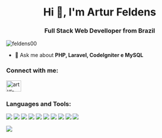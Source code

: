 <h1 align="center">Hi 👋, I'm Artur Feldens</h1>
<h3 align="center">Full Stack Web Develloper from Brazil</h3>

<p align="left"> <img src="https://komarev.com/ghpvc/?username=feldens00&label=Profile%20views&color=0e75b6&style=flat" alt="feldens00" /> </p>

- 💬 Ask me about **PHP, Laravel, CodeIgniter e MySQL**

<h3 align="left">Connect with me:</h3>
<p align="left">
<a href="https://linkedin.com/in/artur-feldens" target="blank"><img align="center" src="https://raw.githubusercontent.com/rahuldkjain/github-profile-readme-generator/master/src/images/icons/Social/linked-in-alt.svg" alt="artur-feldens" height="30" width="40" /></a>
</p>

<h3 align="left">Languages and Tools:</h3>
<p align="left">
    <a target="_blank" rel="noopener noreferrer nofollow" href="https://camo.githubusercontent.com/59f1bf1e0c03f98c620e6456751406b0c8dba1ac0590704d93303b45cfe536ab/68747470733a2f2f696d672e736869656c64732e696f2f62616467652f5048502d3737374242343f7374796c653d666f722d7468652d6261646765266c6f676f3d706870266c6f676f436f6c6f723d7768697465"><img src="https://camo.githubusercontent.com/59f1bf1e0c03f98c620e6456751406b0c8dba1ac0590704d93303b45cfe536ab/68747470733a2f2f696d672e736869656c64732e696f2f62616467652f5048502d3737374242343f7374796c653d666f722d7468652d6261646765266c6f676f3d706870266c6f676f436f6c6f723d7768697465" data-canonical-src="https://img.shields.io/badge/PHP-777BB4?style=for-the-badge&amp;logo=php&amp;logoColor=white" style="max-width: 100%;"></a>
    <a target="_blank" rel="noopener noreferrer nofollow" href="https://camo.githubusercontent.com/8e77945348567678f7ac7879dfb294400492ed429d16392c98db21a7c00934d2/68747470733a2f2f696d672e736869656c64732e696f2f62616467652f547970655363726970742d3030374143433f7374796c653d666f722d7468652d6261646765266c6f676f3d74797065736372697074266c6f676f436f6c6f723d7768697465"><img src="https://camo.githubusercontent.com/8e77945348567678f7ac7879dfb294400492ed429d16392c98db21a7c00934d2/68747470733a2f2f696d672e736869656c64732e696f2f62616467652f547970655363726970742d3030374143433f7374796c653d666f722d7468652d6261646765266c6f676f3d74797065736372697074266c6f676f436f6c6f723d7768697465" data-canonical-src="https://img.shields.io/badge/TypeScript-007ACC?style=for-the-badge&amp;logo=typescript&amp;logoColor=white" style="max-width: 100%;"></a>
    <a target="_blank" rel="noopener noreferrer nofollow" href="https://camo.githubusercontent.com/9bbd4c2b5f7cda139d91d34caa14392df56353ca55e19b58184610aa8b123854/68747470733a2f2f696d672e736869656c64732e696f2f62616467652f4a6176615363726970742d3332333333303f7374796c653d666f722d7468652d6261646765266c6f676f3d6a617661736372697074266c6f676f436f6c6f723d463744463145"><img src="https://camo.githubusercontent.com/9bbd4c2b5f7cda139d91d34caa14392df56353ca55e19b58184610aa8b123854/68747470733a2f2f696d672e736869656c64732e696f2f62616467652f4a6176615363726970742d3332333333303f7374796c653d666f722d7468652d6261646765266c6f676f3d6a617661736372697074266c6f676f436f6c6f723d463744463145" data-canonical-src="https://img.shields.io/badge/JavaScript-323330?style=for-the-badge&amp;logo=javascript&amp;logoColor=F7DF1E" style="max-width: 100%;"></a>
    <a target="_blank" rel="noopener noreferrer nofollow" href="https://camo.githubusercontent.com/10c7a8fa2cf317cc7c4af6f13efac086a9f0ea010f0dfc746c94e5cde310b339/68747470733a2f2f696d672e736869656c64732e696f2f62616467652f48544d4c352d4533344632363f7374796c653d666f722d7468652d6261646765266c6f676f3d68746d6c35266c6f676f436f6c6f723d7768697465"><img src="https://camo.githubusercontent.com/10c7a8fa2cf317cc7c4af6f13efac086a9f0ea010f0dfc746c94e5cde310b339/68747470733a2f2f696d672e736869656c64732e696f2f62616467652f48544d4c352d4533344632363f7374796c653d666f722d7468652d6261646765266c6f676f3d68746d6c35266c6f676f436f6c6f723d7768697465" data-canonical-src="https://img.shields.io/badge/HTML5-E34F26?style=for-the-badge&amp;logo=html5&amp;logoColor=white" style="max-width: 100%;"></a>
    <a target="_blank" rel="noopener noreferrer nofollow" href="https://camo.githubusercontent.com/001d4637c08910acf414f12a1682879a1f99867f6f9a3550f0541e7d03dd34a2/68747470733a2f2f696d672e736869656c64732e696f2f62616467652f435353332d3135373242363f7374796c653d666f722d7468652d6261646765266c6f676f3d63737333266c6f676f436f6c6f723d7768697465"><img src="https://camo.githubusercontent.com/001d4637c08910acf414f12a1682879a1f99867f6f9a3550f0541e7d03dd34a2/68747470733a2f2f696d672e736869656c64732e696f2f62616467652f435353332d3135373242363f7374796c653d666f722d7468652d6261646765266c6f676f3d63737333266c6f676f436f6c6f723d7768697465" data-canonical-src="https://img.shields.io/badge/CSS3-1572B6?style=for-the-badge&amp;logo=css3&amp;logoColor=white" style="max-width: 100%;"></a>
    <a target="_blank" rel="noopener noreferrer nofollow" href="https://camo.githubusercontent.com/839c2b7156d9a4e8f021ae6c539331e84ea18bf0fd0ee15835f0695a838b292e/68747470733a2f2f696d672e736869656c64732e696f2f62616467652f4c61726176656c2d4646324432303f7374796c653d666f722d7468652d6261646765266c6f676f3d6c61726176656c266c6f676f436f6c6f723d7768697465"><img src="https://camo.githubusercontent.com/839c2b7156d9a4e8f021ae6c539331e84ea18bf0fd0ee15835f0695a838b292e/68747470733a2f2f696d672e736869656c64732e696f2f62616467652f4c61726176656c2d4646324432303f7374796c653d666f722d7468652d6261646765266c6f676f3d6c61726176656c266c6f676f436f6c6f723d7768697465" data-canonical-src="https://img.shields.io/badge/Laravel-FF2D20?style=for-the-badge&amp;logo=laravel&amp;logoColor=white" style="max-width: 100%;"></a>
    <a target="_blank" rel="noopener noreferrer nofollow" href="https://camo.githubusercontent.com/c7ba52022de4b17e62536456a272190e69e9f1d098b8dc0c689fe960c4532f4a/68747470733a2f2f696d672e736869656c64732e696f2f62616467652f5675652532306a732d3335343935453f7374796c653d666f722d7468652d6261646765266c6f676f3d767565646f746a73266c6f676f436f6c6f723d344643303844"><img src="https://camo.githubusercontent.com/c7ba52022de4b17e62536456a272190e69e9f1d098b8dc0c689fe960c4532f4a/68747470733a2f2f696d672e736869656c64732e696f2f62616467652f5675652532306a732d3335343935453f7374796c653d666f722d7468652d6261646765266c6f676f3d767565646f746a73266c6f676f436f6c6f723d344643303844" data-canonical-src="https://img.shields.io/badge/Vue%20js-35495E?style=for-the-badge&amp;logo=vuedotjs&amp;logoColor=4FC08D" style="max-width: 100%;"></a>
    <a target="_blank" rel="noopener noreferrer nofollow" href="https://camo.githubusercontent.com/4520a7028dfc78ec3ba2e270799b3727038981fe3e0a9bf7d701b1ad70bceef7/68747470733a2f2f696d672e736869656c64732e696f2f62616467652f426f6f7473747261702d3536334437433f7374796c653d666f722d7468652d6261646765266c6f676f3d626f6f747374726170266c6f676f436f6c6f723d7768697465"><img src="https://camo.githubusercontent.com/4520a7028dfc78ec3ba2e270799b3727038981fe3e0a9bf7d701b1ad70bceef7/68747470733a2f2f696d672e736869656c64732e696f2f62616467652f426f6f7473747261702d3536334437433f7374796c653d666f722d7468652d6261646765266c6f676f3d626f6f747374726170266c6f676f436f6c6f723d7768697465" data-canonical-src="https://img.shields.io/badge/Bootstrap-563D7C?style=for-the-badge&amp;logo=bootstrap&amp;logoColor=white" style="max-width: 100%;"></a>
    <a target="_blank" rel="noopener noreferrer nofollow" href="https://camo.githubusercontent.com/d88b13240d67015f7a5f4288234a0097de227810b9c3cb0498ddce461e700711/68747470733a2f2f696d672e736869656c64732e696f2f62616467652f436f646569676e697465722d4546343232333f7374796c653d666f722d7468652d6261646765266c6f676f3d636f646569676e69746572266c6f676f436f6c6f723d7768697465"><img src="https://camo.githubusercontent.com/d88b13240d67015f7a5f4288234a0097de227810b9c3cb0498ddce461e700711/68747470733a2f2f696d672e736869656c64732e696f2f62616467652f436f646569676e697465722d4546343232333f7374796c653d666f722d7468652d6261646765266c6f676f3d636f646569676e69746572266c6f676f436f6c6f723d7768697465" data-canonical-src="https://img.shields.io/badge/Codeigniter-EF4223?style=for-the-badge&amp;logo=codeigniter&amp;logoColor=white" style="max-width: 100%;"></a>
    <a target="_blank" rel="noopener noreferrer nofollow" href="https://camo.githubusercontent.com/b725efc16f046dc3e98536e3536493c1c724e1cd5c450e93d6ef69a44c3d08ff/68747470733a2f2f696d672e736869656c64732e696f2f62616467652f436f6d706f7365722d3838353633303f7374796c653d666f722d7468652d6261646765266c6f676f3d436f6d706f736572266c6f676f436f6c6f723d7768697465"><img src="https://camo.githubusercontent.com/b725efc16f046dc3e98536e3536493c1c724e1cd5c450e93d6ef69a44c3d08ff/68747470733a2f2f696d672e736869656c64732e696f2f62616467652f436f6d706f7365722d3838353633303f7374796c653d666f722d7468652d6261646765266c6f676f3d436f6d706f736572266c6f676f436f6c6f723d7768697465" data-canonical-src="https://img.shields.io/badge/Composer-885630?style=for-the-badge&amp;logo=Composer&amp;logoColor=white" style="max-width: 100%;"></a>
</p>
<p align="left">
  <img src="https://github-readme-stats.vercel.app/api/top-langs/?username=feldens00&amp;count_private=true&amp;theme=dracula">
</p>